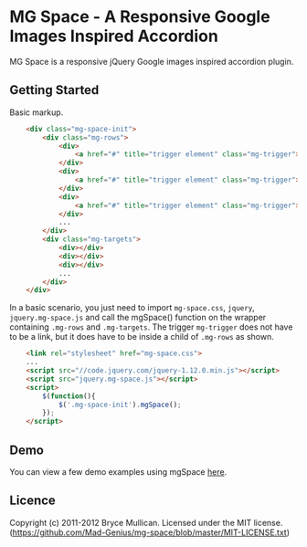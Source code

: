 # MG Space - A Responsive Google Images Inspired Accordion

MG Space is a responsive jQuery Google images inspired accordion plugin.

## Getting Started

Basic markup.

```html
    <div class="mg-space-init">
        <div class="mg-rows">
            <div>
                <a href="#" title="trigger element" class="mg-trigger"></a>
            </div>
            <div>
                <a href="#" title="trigger element" class="mg-trigger"></a>
            </div>
            <div>
                <a href="#" title="trigger element" class="mg-trigger"></a>
            </div>
            ...
        </div>
        <div class="mg-targets">
            <div></div>
            <div></div>
            <div></div>
            ...
        </div>        
    </div>
```
In a basic scenario, you just need to import `mg-space.css`, `jquery`, `jquery.mg-space.js` and call the mgSpace() function on the wrapper containing `.mg-rows` and `.mg-targets`. The trigger `mg-trigger` does not have to be a link, but it does have to be inside a child of `.mg-rows` as shown.

```html
    <link rel="stylesheet" href="mg-space.css">
    ...
    <script src="//code.jquery.com/jquery-1.12.0.min.js"></script>
    <script src="jquery.mg-space.js"></script>
    <script>
        $(function(){
            $('.mg-space-init').mgSpace();
        });
    </script>
```
## Demo

You can view a few demo examples using mgSpace [here](http://mad-genius.github.io/mg-space/).

## Licence

Copyright (c) 2011-2012 Bryce Mullican.
Licensed under the MIT license.
(https://github.com/Mad-Genius/mg-space/blob/master/MIT-LICENSE.txt)